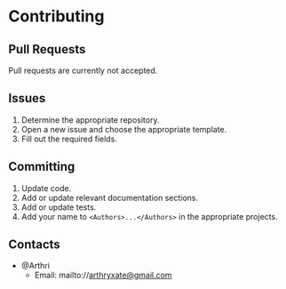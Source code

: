 # Contributing

## Pull Requests
Pull requests are currently not accepted.

## Issues
1. Determine the appropriate repository.
1. Open a new issue and choose the appropriate template.
1. Fill out the required fields.

## Committing
1. Update code.
1. Add or update relevant documentation sections.
1. Add or update tests.
1. Add your name to `<Authors>...</Authors>` in the appropriate projects.

## Contacts
- @Arthri
  - Email: mailto://arthryxate@gmail.com

